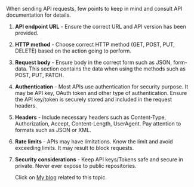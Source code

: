 When sending API requests, few points to keep in mind and consult API documentation for details. 

1) **API endpoint URL** - Ensure the correct URL and API version has been provided.
2) **HTTP method** - Choose correct HTTP method (GET, POST, PUT, DELETE) based on the action going to perform.
3) **Request body** - Ensure body in the correct form such as JSON, form-data. This section contains the data when using the methods such as POST, PUT, PATCH.
4) **Authentication** - Most APIs use authentication for security purpose. It may be API key, OAuth token and other type of authentication. Ensure the API key/token is securely stored and included in the request headers.
5) **Headers** - Include necessary headers such as Content-Type, Authorization, Accept, Content-Length, UserAgent. Pay attention to formats such as JSON or XML.
6) **Rate limits** - APIs may have limitations. Know the limit and avoid exceeding limits. It may result to block requests.
7) **Security considerations** - Keep API keys/Tokens safe and secure in private. Never ever expose to public repositories.

   Click on [My blog](https://sukanyastestinsights.blogspot.com/2023/12/essential-checklist-for-http-requests.html) related to this topic.
